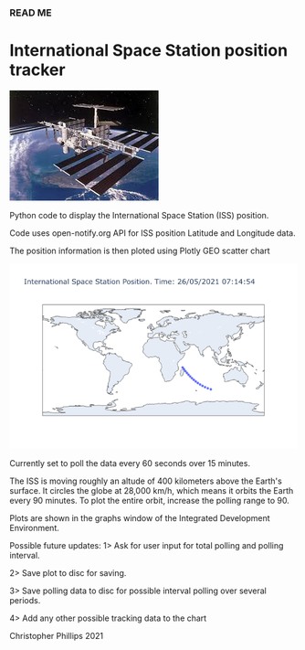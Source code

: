 ### READ ME


# International Space Station position tracker

![ISS](ISS.jpg)


Python code to display the International Space Station (ISS) position.

Code uses open-notify.org API for ISS position Latitude and Longitude data.

The position information is then ploted using Plotly GEO scatter chart

![15 min plot](iss6.png)

Currently set to poll the data every 60 seconds over 15 minutes.

The ISS is moving roughly an altude of 400 kilometers above the Earth's surface. It circles the globe at 28,000 km/h, which means it orbits the Earth every 90 minutes. To plot the entire orbit, increase the polling range to 90.

Plots are shown in the graphs window of the Integrated Development Environment.


Possible future updates:
1> Ask for user input for total polling and polling interval.

2> Save plot to disc for saving.

3> Save polling data to disc for possible interval polling over several periods.

4> Add any other possible tracking data to the chart

Christopher Phillips 2021